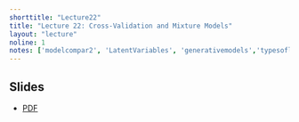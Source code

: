 ```yaml
---
shorttitle: "Lecture22"
title: "Lecture 22: Cross-Validation and Mixture Models"
layout: "lecture"
noline: 1
notes: ['modelcompar2', 'LatentVariables', 'generativemodels','typesoflearning', 'mixtures_and_mcmc']
---
```


## Slides

- [PDF](../slides/lecture22.pdf)

